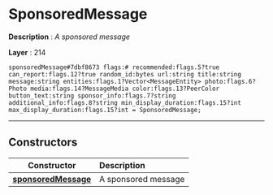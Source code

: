 # SponsoredMessage

**Description** : *A sponsored message*

**Layer** : 214

```tl
sponsoredMessage#7dbf8673 flags:# recommended:flags.5?true can_report:flags.12?true random_id:bytes url:string title:string message:string entities:flags.1?Vector<MessageEntity> photo:flags.6?Photo media:flags.14?MessageMedia color:flags.13?PeerColor button_text:string sponsor_info:flags.7?string additional_info:flags.8?string min_display_duration:flags.15?int max_display_duration:flags.15?int = SponsoredMessage;
```

---

## Constructors

| Constructor | Description |
| :---: | :--- |
| [**sponsoredMessage**](constructor/sponsoredMessage) | A sponsored message |